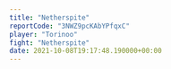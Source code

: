 ```yaml
---
title: "Netherspite"
reportCode: "3NWZ9pcKAbYPfqxC"
player: "Torinoo"
fight: "Netherspite"
date: 2021-10-08T19:17:48.190000+00:00
---
```

